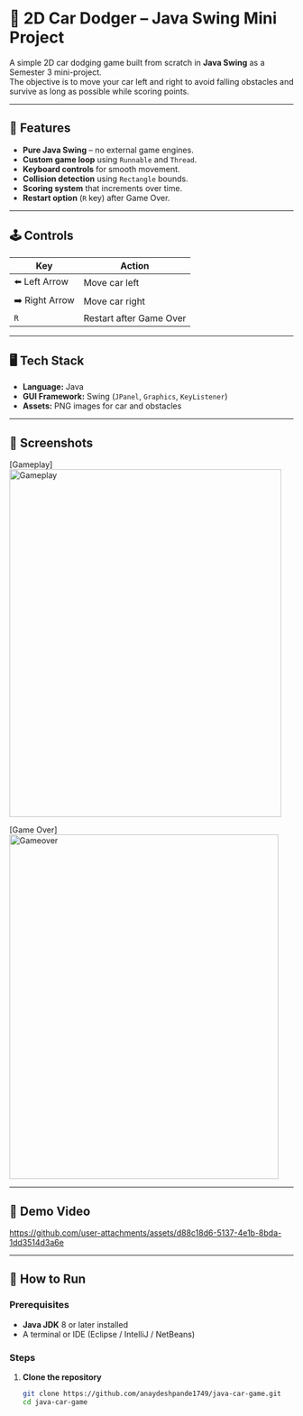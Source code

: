 # 🚗 2D Car Dodger – Java Swing Mini Project

A simple 2D car dodging game built from scratch in **Java Swing** as a Semester 3 mini-project.  
The objective is to move your car left and right to avoid falling obstacles and survive as long as possible while scoring points.

---

## 🎯 Features
- **Pure Java Swing** – no external game engines.
- **Custom game loop** using `Runnable` and `Thread`.
- **Keyboard controls** for smooth movement.
- **Collision detection** using `Rectangle` bounds.
- **Scoring system** that increments over time.
- **Restart option** (`R` key) after Game Over.

---

## 🕹️ Controls
| Key        | Action           |
|------------|------------------|
| ⬅️ Left Arrow  | Move car left   |
| ➡️ Right Arrow | Move car right  |
| `R`        | Restart after Game Over |

---

## 🖥️ Tech Stack
- **Language:** Java  
- **GUI Framework:** Swing (`JPanel`, `Graphics`, `KeyListener`)  
- **Assets:** PNG images for car and obstacles

---

## 📸 Screenshots

[Gameplay] <img width="482" height="617" alt="Gameplay" src="https://github.com/user-attachments/assets/e1e16287-f1b6-4ac4-a6c4-b04a3e1c9806" />


[Game Over] <img width="477" height="611" alt="Gameover" src="https://github.com/user-attachments/assets/7c51e177-2088-4032-85ab-28b208c5d461" />


---

## 🎥 Demo Video

https://github.com/user-attachments/assets/d88c18d6-5137-4e1b-8bda-1dd3514d3a6e


---

## 🚀 How to Run

### Prerequisites
- **Java JDK** 8 or later installed
- A terminal or IDE (Eclipse / IntelliJ / NetBeans)

### Steps
1. **Clone the repository**
   ```bash
   git clone https://github.com/anaydeshpande1749/java-car-game.git
   cd java-car-game
